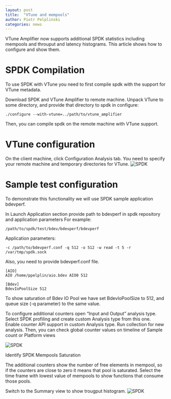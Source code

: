 ```yaml
---
layout: post
title:  "VTune and mempools"
author: Piotr Pelplinski
categories: news
---
```



VTune Amplifier now supports additional SPDK statistics including mempools and throuput and latency histograms.
This article shows how to configure and show them.

# SPDK Compilation

To use SPDK with VTune you need to first compile spdk with the support for VTune metadata.

Download SPDK and VTune Amplifier to remote machine.
Unpack VTune to some directory, and provide that directory to spdk in configure:
```
./configure --with-vtune=../path/to/vtune_amplifier
```
Then, you can compile spdk on the remote machine with VTune support.



# VTune configuration

On the client machine, click Configuration Analysis tab.
You need to specify your remote machine and temporary directories for VTune.
![SPDK](../../../../../img/vtune/_configuration1.jpg "Configure Analysis")



# Sample test configuration

To demonstrate this functionality we will use SPDK sample application bdevperf.

In Launch Application section provide path to bdevperf in spdk repository and application parameters
For example:

`/path/to/spdk/test/bdev/bdevperf/bdevperf`

Application parameters:

`-c /path/to/bdevperf.conf -q 512 -o 512 -w read -t 5 -r /var/tmp/spdk.sock`

Also, you need to provide bdevperf.conf file.

```
[AIO]
AIO /home/ppelplin/aio.bdev AIO0 512

[Bdev]
BdevIoPoolSize 512
```

To show saturation of Bdev IO Pool we have set BdevIoPoolSize to 512, and queue size (-q parameter) to the same value.

To configure additional counters open “Input and Output” analysis type. Select SPDK profiling and create custom Analysis type from this one. Enable counter API support in custom Analysis type. Run collection for new analysis. Then, you can check global counter values on timeline of Sample count or Platform views

![SPDK](../../../../../img/vtune/_vtune1.jpg "Sample Count view")

Identify SPDK Mempools Saturation

The additional counters show the number of free elements in mempool, so if the counters are close to zero it means that pool is saturated.
Select the time frame with lowest value of mempools to show functions that consume those pools.

Switch to the Summary view to show trougput histogram.
![SPDK](../../../../../img/vtune/_vtune_troughput.jpg", "VTune troughput")

